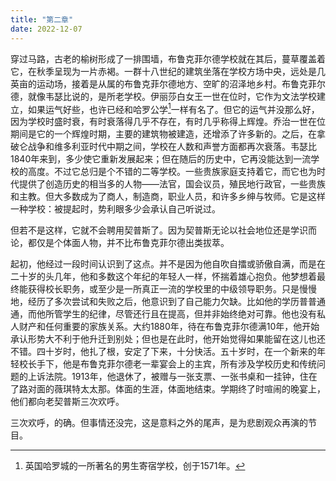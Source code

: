 ```yaml
---
title: "第二章"
date: 2022-12-07
---
```


穿过马路，古老的榆树形成了一排围墙，布鲁克菲尔德学校就在其后，蔓草覆盖着它，在秋季呈现为一片赤褐。一群十八世纪的建筑坐落在学校方场中央，远处是几英亩的运动场，接着是从属的布鲁克菲尔德地方、空旷的沼泽地乡村。布鲁克菲尔德，就像韦瑟比说的，是所老学校。伊丽莎白女王一世在位时，它作为文法学校建立，如果运气好些，也许已经和哈罗公学[^1]一样有名了。但它的运气并没那么好，因为学校时盛时衰，有时衰落得几乎不存在，有时几乎称得上辉煌。乔治一世在位期间是它的一个辉煌时期，主要的建筑物被建造，还增添了许多新的。之后，在拿破仑战争和维多利亚时代中期之间，学校在人数和声誉方面都再次衰落。韦瑟比1840年来到，多少使它重新发展起来；但在随后的历史中，它再没能达到一流学校的高度。不过它总归是个不错的二等学校。一些贵族家庭支持着它，而它也为时代提供了创造历史的相当多的人物——法官，国会议员，殖民地行政官，一些贵族和主教。但大多数成为了商人，制造商，职业人员，和许多乡绅与牧师。它是这样一种学校：被提起时，势利眼多少会承认自己听说过。

但若不是这样，它就不会聘用契普斯了。因为契普斯无论以社会地位还是学识而论，都仅是个体面人物，并不比布鲁克菲尔德出类拔萃。

起初，他经过一段时间认识到了这点。并不是因为他自吹自擂或骄傲自满，而是在二十岁的头几年，他和多数这个年纪的年轻人一样，怀揣着雄心抱负。他梦想着最终能获得校长职务，或至少是一所真正一流的学校里的中级领导职务。只是慢慢地，经历了多次尝试和失败之后，他意识到了自己能力欠缺。比如他的学历普普通通，而他所管学生的纪律，尽管还行且在提高，但并非始终绝对可靠。他也没有私人财产和任何重要的家族关系。大约1880年，待在布鲁克菲尔德满10年，他开始承认形势大不利于他升迁到别处；但也是在此时，他开始觉得如果能留在这儿也还不错。四十岁时，他扎了根，安定了下来，十分快活。五十岁时，在一个新来的年轻校长手下，他是布鲁克菲尔德老一辈宴会上的主宾，所有涉及学校历史和传统问题的上诉法院。1913年，他退休了，被赠与一张支票、一张书桌和一挂钟，住在了路对面的薇琪特太太那。体面的生涯，体面地结束。学期终了时喧闹的晚宴上，他们都向老契普斯三次欢呼。 

三次欢呼，的确。但事情还没完，这是意料之外的尾声，是为悲剧观众再演的节目。

[^1]: 英国哈罗城的一所著名的男生寄宿学校，创于1571年。